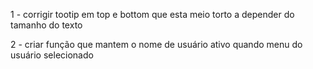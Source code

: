 1 - corrigir tootip em top e bottom que esta meio torto a depender do tamanho do texto

2 - criar função que mantem o nome de usuário ativo quando menu do usuário selecionado